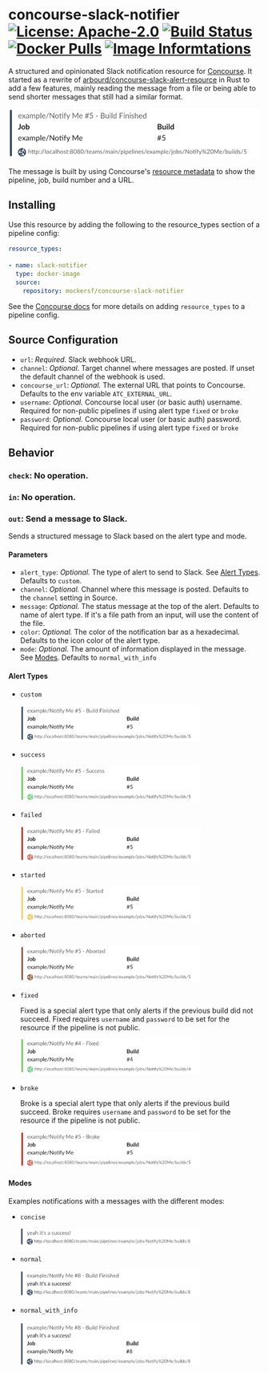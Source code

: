 # concourse-slack-notifier [![License: Apache-2.0](https://img.shields.io/badge/License-Apache_2.0-yellow.svg)](https://opensource.org/licenses/Apache-2.0) [![Build Status](https://travis-ci.org/mockersf/concourse-slack-notifier.svg?branch=master)](https://travis-ci.org/mockersf/concourse-slack-notifier) [![Docker Pulls](https://img.shields.io/docker/pulls/mockersf/concourse-slack-notifier.svg)](https://hub.docker.com/r/mockersf/concourse-slack-notifier/) [![Image Informtations](https://images.microbadger.com/badges/image/mockersf/concourse-slack-notifier.svg)](https://microbadger.com/images/mockersf/concourse-slack-notifier)

A structured and opinionated Slack notification resource for [Concourse](https://concourse.ci/). It started as a rewrite of [arbourd/concourse-slack-alert-resource](https://github.com/arbourd/concourse-slack-alert-resource) in Rust to add a few features, mainly reading the message from a file or being able to send shorter messages that still had a similar format.

<img src="./img/custom.png">

The message is built by using Concourse's [resource metadata](https://concourse-ci.org/implementing-resources.html#resource-metadata) to show the pipeline, job, build number and a URL.

## Installing

Use this resource by adding the following to the resource_types section of a pipeline config:

```yaml
resource_types:

- name: slack-notifier
  type: docker-image
  source:
    repository: mockersf/concourse-slack-notifier
```

See the [Concourse docs](https://concourse-ci.org/resource-types.html) for more details on adding `resource_types` to a pipeline config.

## Source Configuration

* `url`: *Required.* Slack webhook URL.
* `channel`: *Optional*. Target channel where messages are posted. If unset the default channel of the webhook is used.
* `concourse_url`: *Optional.* The external URL that points to Concourse. Defaults to the env variable `ATC_EXTERNAL_URL`.
* `username`: *Optional.* Concourse local user (or basic auth) username. Required for non-public pipelines if using alert type `fixed` or `broke`
* `password`: *Optional.* Concourse local user (or basic auth) password. Required for non-public pipelines if using alert type `fixed` or `broke`

## Behavior

### `check`: No operation.

### `in`: No operation.

### `out`: Send a message to Slack.

Sends a structured message to Slack based on the alert type and mode.

#### Parameters

- `alert_type`: *Optional.* The type of alert to send to Slack. See [Alert Types](#alert-types). Defaults to `custom`.
- `channel`: *Optional.* Channel where this message is posted. Defaults to the `channel` setting in Source.
- `message`: *Optional.* The status message at the top of the alert. Defaults to name of alert type. If it's a file path from an input, will use the content of the file.
- `color`: *Optional.* The color of the notification bar as a hexadecimal. Defaults to the icon color of the alert type.
- `mode`: *Optional.* The amount of information displayed in the message. See [Modes](#modes). Defaults to `normal_with_info`

#### Alert Types

- `custom`

  <img src="./img/custom.png" width="75%">

- `success`

  <img src="./img/success.png" width="75%">

- `failed`

  <img src="./img/failed.png" width="75%">

- `started`

  <img src="./img/started.png" width="75%">

- `aborted`

  <img src="./img/aborted.png" width="75%">

- `fixed`

  Fixed is a special alert type that only alerts if the previous build did not succeed. Fixed requires `username` and `password` to be set for the resource if the pipeline is not public.

  <img src="./img/fixed.png" width="75%">

- `broke`

  Broke is a special alert type that only alerts if the previous build succeed. Broke requires `username` and `password` to be set for the resource if the pipeline is not public.

  <img src="./img/broke.png" width="75%">

#### Modes

Examples notifications with a messages with the different modes:

- `concise`

  <img src="./img/concise.png" width="75%">

- `normal`

  <img src="./img/normal.png" width="75%">

- `normal_with_info`

  <img src="./img/normal_with_info.png" width="75%">
